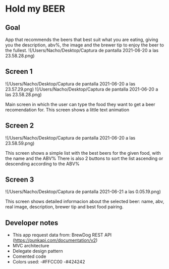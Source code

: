
# Hold my BEER

## Goal

App that recommends the beers that best suit what you are eating, giving you the description, abv%, the image and the brewer tip to enjoy the beer to the fullest.
!(/Users/Nacho/Desktop/Captura de pantalla 2021-06-20 a las 23.58.28.png)

## Screen 1
!(/Users/Nacho/Desktop/Captura de pantalla 2021-06-20 a las 23.57.29.png)
!(/Users/Nacho/Desktop/Captura de pantalla 2021-06-20 a las 23.58.28.png)


Main screen in which the user can type the food they want to get a beer recomendation for.
This screen shows a little text animation

## Screen 2

!(/Users/Nacho/Desktop/Captura de pantalla 2021-06-20 a las 23.58.59.png)

This screen shows a simple list with the best beers for the given food, with the name and the ABV%
There is also 2 buttons to sort the list ascending or descending according to the ABV%

## Screen 3

!(/Users/Nacho/Desktop/Captura de pantalla 2021-06-21 a las 0.05.19.png)

This screen shows detailed informacion about the selected beer: name, abv, real image, description, brewer tip and best food pairing.


## Developer notes
- This app request data from: BrewDog REST API (https://punkapi.com/documentation/v2)
- MVC architecture
- Delegate design pattern
- Comented code
- Colors used:
    -#FFCC00
    -#424242


























